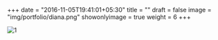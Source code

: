 +++
date = "2016-11-05T19:41:01+05:30"
title = ""
draft = false
image = "img/portfolio/diana.png"
showonlyimage = true
weight = 6
+++

![1]

[1]: /img/portfolio/diana.png